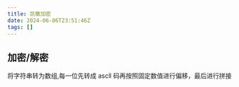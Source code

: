 ```yaml
---
title: 凯撒加密
date: 2024-06-06T23:51:46Z
tags: []
---
```


## 加密/解密

将字符串转为数组,每一位先转成 ascll 码再按照固定数值进行偏移，最后进行拼接
